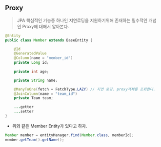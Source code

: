 ## Proxy

> JPA 핵심적인 기능중 하나인 지연로딩을 지원하기위해 존재하는 필수적인 개념인 Proxy에 대해서 알아본다.

```java
@Entity
public class Member extends BaseEntity {

	@Id
	@GeneratedValue
	@Column(name = "member_id")
	private Long id;
	
	private int age;

	private String name;

	@ManyToOne(fetch = FetchType.LAZY) // 지연 로딩. proxy객체를 조회한다.
	@JoinColumn(name = "team_id")
	private Team team;

    ...getter
    ...setter
}
```
- 위와 같은 Member Entity가 있다고 하자.

```java
Member member = entityManager.find(Member.class, memberId);
member.getTeam().getName();
```


